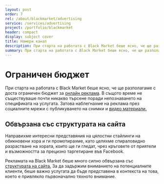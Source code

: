 ```yaml
---
layout: post
order: 7
rel: /about/blackmarket/advertising
service: /services/advertising
project: /portfolio/blackmarket
header: compact
display: subject cover
title: Намери канал
description: При старта на работата с Black Market беше ясно, че ще разполагаме с доста ограничен бюджет за онлайн реклама.
summary: При старта на работата с Black Market беше ясно, че ще разполагаме с доста ограничен бюджет за онлайн реклама. В същото време не съществуваше почти никакво търсене поради непознаването на спецификата на услугата. Затова наблегнахме на реклама през социалните мрежи с публикуването на снимки и видео материали.
---
```

# Ограничен бюджет
При старта на работата с Black Market беше ясно, че ще разполагаме с доста ограничен бюджет за [онлайн реклама](./../../маркетинг/реклама.html). В същото време не съществуваше почти никакво търсене поради непознаването на спецификата на услугата. Затова наблегнахме на реклама през социалните мрежи с публикуването на снимки и [видео материали.](./../../маркетинг/мултимедия.html)

## Обвързана със структурата на сайта
Направихме интересни представяния на цялостни стайлинги на обикновени хора и ги промотирахме, като целяхме спираловидно разрастване на хората, които ще ги гледат, чрез кръговете от приятели и възможността за прецизно таргетиране във Facebook.
 
Рекламата на Black Market беше много силно обвързана със [структурата на сайта.](./../../маркетинг/уеб-дизайн.html) За да задържим вниманието на потенциалните клиенти, беше важно услугата да бъде представена в контекста на това, което е привлякло първоначално тяхното внимание.